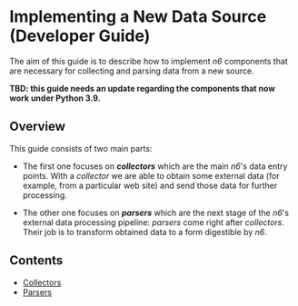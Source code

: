 # Implementing a New Data Source (Developer Guide)

The aim of this guide is to describe how to implement *n6* components
that are necessary for collecting and parsing data from a new source.

**TBD: this guide needs an update regarding the
components that now work under Python 3.9.**


## Overview

This guide consists of two main parts:

* The first one focuses on ***collectors*** which are the main *n6*'s
  data entry points.  With a *collector* we are able to obtain some
  external data (for example, from a particular web site) and send those
  data for further processing.

* The other one focuses on ***parsers*** which are the next stage of the
  *n6*'s external data processing pipeline: *parsers* come right after
  *collectors*. Their job is to transform obtained data to a form
  digestible by *n6*.


Contents
--------

* [Collectors](collectors/index.md)
* [Parsers](parsers/index.md)
